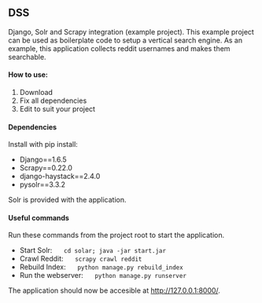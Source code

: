 ## DSS
Django, Solr and Scrapy integration (example project). This example project can be used as boilerplate code 
to setup a vertical search engine. As an example, this application collects reddit usernames and makes them searchable.


#### How to use:

1. Download
2. Fix all dependencies
3. Edit to suit your project

#### Dependencies
Install with pip install:

- Django==1.6.5
- Scrapy==0.22.0
- django-haystack==2.4.0
- pysolr==3.3.2

Solr is provided with the application.

#### Useful commands
Run these commands from the project root to start the application.

- Start Solr:&nbsp;&nbsp;&nbsp;&nbsp;&nbsp;&nbsp;`cd solar; java -jar start.jar`
- Crawl Reddit:&nbsp;&nbsp;&nbsp;&nbsp;&nbsp;&nbsp;`scrapy crawl reddit`        
- Rebuild Index:&nbsp;&nbsp;&nbsp;&nbsp;&nbsp;&nbsp;`python manage.py rebuild_index`
- Run the webserver:&nbsp;&nbsp;&nbsp;&nbsp;&nbsp;&nbsp;`python manage.py runserver`

The application should now be accesible at http://127.0.0.1:8000/.


